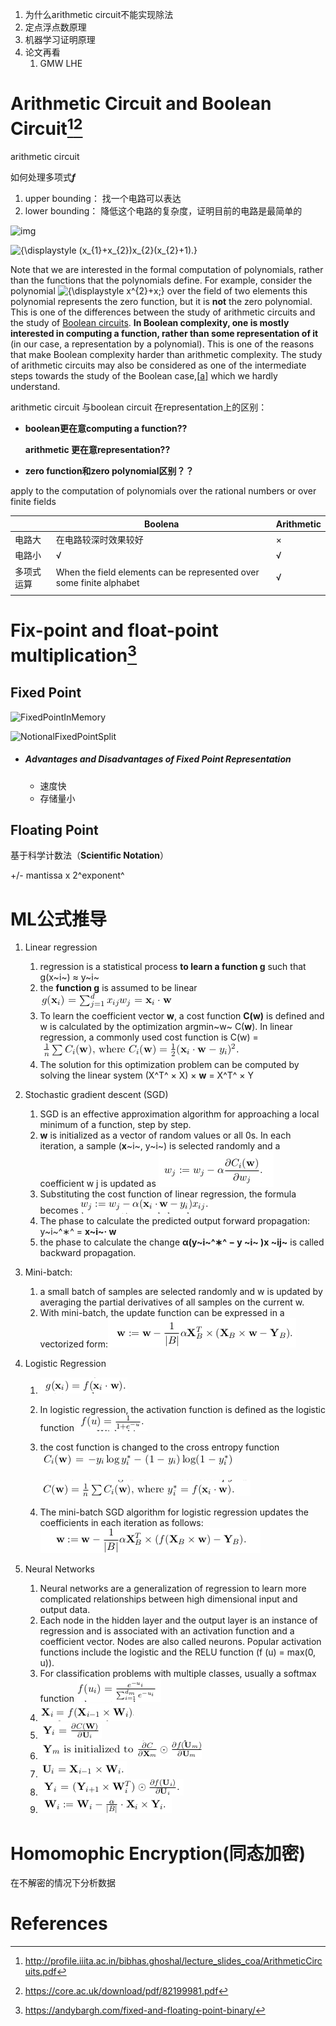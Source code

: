 1. 为什么arithmetic circuit不能实现除法
2. 定点浮点数原理
3. 机器学习证明原理
4. 论文再看
   1. GMW LHE

# Arithmetic Circuit and Boolean Circuit[^1][^3]

arithmetic circuit

如何处理多项式***f***

1. upper bounding： 找一个电路可以表达
2. lower bounding： 降低这个电路的复杂度，证明目前的电路是最简单的

![img](https://upload.wikimedia.org/wikipedia/commons/thumb/6/64/ArithmeticCircuit.svg/258px-ArithmeticCircuit.svg.png)

![{\displaystyle (x_{1}+x_{2})x_{2}(x_{2}+1).}](https://wikimedia.org/api/rest_v1/media/math/render/svg/3f70a28d5f103675236ce2d2deee62f90af49572)

Note that we are interested in the formal computation of polynomials, rather than the functions that the polynomials define. For example, consider the polynomial ![{\displaystyle x^{2}+x;}](https://wikimedia.org/api/rest_v1/media/math/render/svg/a2e5426f10df6e09179046dd046476b4d238d886) over the field of two elements this polynomial represents the zero function, but it is **not** the zero polynomial. This is one of the differences between the study of arithmetic circuits and the study of [Boolean circuits](https://en.wikipedia.org/wiki/Boolean_circuits). **In Boolean complexity, one is mostly interested in computing a function, rather than some representation of it** (in our case, a representation by a polynomial). This is one of the reasons that make Boolean complexity harder than arithmetic complexity. The study of arithmetic circuits may also be considered as one of the intermediate steps towards the study of the Boolean case,[[a\]](https://en.wikipedia.org/wiki/Arithmetic_circuit_complexity#cite_note-1) which we hardly understand.

arithmetic circuit 与boolean circuit 在representation上的区别：

* **boolean更在意computing a function??**

  **arithmetic 更在意representation??**

* **zero function和zero polynomial区别？？**

apply to the computation of polynomials over the rational numbers or over finite fields

|            | Boolena                                                      | Arithmetic |
| ---------- | ------------------------------------------------------------ | ---------- |
| 电路大     | 在电路较深时效果较好                                         | ×          |
| 电路小     | √                                                            | √          |
| 多项式运算 | When the field elements can be represented over some finite alphabet | √          |
|            |                                                              |            |

# Fix-point and float-point multiplication[^2]

## Fixed Point

![FixedPointInMemory](https://andybargh.com/wp-content/uploads/2014/04/FixedPointInMemory.png)

![NotionalFixedPointSplit](https://andybargh.com/wp-content/uploads/2014/04/NotionalFixedPointSplit.png)

* ##### Advantages and Disadvantages of Fixed Point Representation

  * 速度快
  * 存储量小

## Floating Point 

基于科学计数法（**Scientific Notation**）

+/- mantissa x 2^exponent^





# ML公式推导

1. Linear regression

   1. regression is a statistical process **to learn a function g** such that g(x~i~) ≈ y~i~
   2. the **function g** is assumed to be linear![1564643337776](assets/1564643337776.png)
   3. To learn the coefficient vector **w**, a cost function **C(w)** is defined and w is calculated by
      the optimization argmin~w~ C(**w**). In linear regression, a commonly used cost function is C(w) =![1](assets/1564643557355.png)
   4. The solution for this optimization problem can be computed by solving the linear system (X^T^ × X) × **w** = X^T^ × Y

2. Stochastic gradient descent (SGD)

   1. SGD is an effective approximation algorithm for approaching a local minimum of a function, step by step.
   2. **w** is initialized as a vector of random values or all 0s. In each iteration, a sample (**x**~i~, y~i~) is selected randomly and a coefficient w j is updated as ![1564643802248](assets/1564643802248.png)
   3. Substituting the cost function of linear regression, the formula becomes![1564643931383](assets/1564643931383.png)
   4. The phase to calculate the predicted output forward propagation: y~i~^∗^ = **x~i~· w**
   5. the phase to calculate the change **α(y~i~^∗^ − y ~i~ )x ~ij~** is called backward propagation.

3. Mini-batch:

   1. a small batch of samples are selected randomly and w is updated by averaging the partial derivatives of all samples on the current w.
   2. With mini-batch, the update function can be expressed in a vectorized form:![1564644295402](assets/1564644295402.png)

4. Logistic Regression

   1. ![1564644545096](assets/1564644545096.png)

   2. In logistic regression, the activation function is defined as the logistic function ![1564644581437](assets/1564644581437.png)

   3. the cost function is changed to the cross entropy function ![1564644635428](assets/1564644635428.png)

      ![1564644658546](assets/1564644658546.png)

   4. The mini-batch SGD algorithm for logistic regression updates the coefficients in each iteration as follows:![1564644686952](assets/1564644686952.png)

5. Neural Networks

   1. Neural networks are a generalization of regression to learn more complicated relationships between high dimensional input and output data.
   2. Each node in the hidden layer and the output layer is an instance of regression and is associated with an activation function and a coefficient vector. Nodes are also called neurons. Popular activation functions include the logistic and the RELU function (f (u) = max(0, u)).
   3. For classification problems with multiple classes, usually a softmax function ![1564646037231](assets/1564646037231.png)
   4. ![1564646111370](assets/1564646111370.png)
   5. ![1564646129808](assets/1564646129808.png)
   6. ![1564646247757](assets/1564646247757.png)
   7. ![1564646150356](assets/1564646150356.png)
   8. ![1564646179716](assets/1564646179716.png)
   9. ![1564646192232](assets/1564646192232.png)

# Homomophic Encryption(同态加密)

在不解密的情况下分析数据

# References

[^1]: http://profile.iiita.ac.in/bibhas.ghoshal/lecture_slides_coa/ArithmeticCircuits.pdf
[^2]: https://andybargh.com/fixed-and-floating-point-binary/
[^3]: https://core.ac.uk/download/pdf/82199981.pdf

